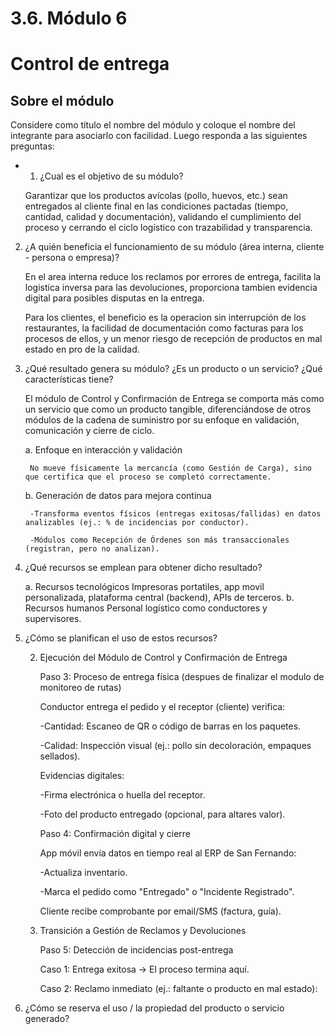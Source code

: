 # 3.6. Módulo 6

# Control de entrega

## Sobre el módulo

Considere como título el nombre del módulo y coloque el nombre del integrante para asociarlo con facilidad. Luego responda a las siguientes preguntas:
- 1. ¿Cual es el objetivo de su módulo?

    Garantizar que los productos avícolas (pollo, huevos, etc.) sean entregados al cliente final en las condiciones pactadas (tiempo, cantidad, calidad y documentación), validando el cumplimiento del proceso y cerrando el ciclo logístico con trazabilidad y transparencia.

2. ¿A quién beneficia el funcionamiento de su módulo (área interna, cliente - persona o empresa)?
    
    En el area interna reduce los reclamos por errores de entrega, facilita la logistica inversa para las devoluciones, proporciona tambien evidencia digital para posibles disputas en la entrega.

    Para los clientes, el beneficio es la operacion sin interrupción de los restaurantes, la facilidad de documentación como facturas para los procesos de ellos, y un menor riesgo de recepción de productos en mal estado en pro de la calidad.

3. ¿Qué resultado genera su módulo? ¿Es un producto o un servicio? ¿Qué características tiene?

    El módulo de Control y Confirmación de Entrega se comporta más como un servicio que como un producto tangible, diferenciándose de otros módulos de la cadena de suministro por su enfoque en validación, comunicación y cierre de ciclo.

    a. Enfoque en interacción y validación

        No mueve físicamente la mercancía (como Gestión de Carga), sino que certifica que el proceso se completó correctamente.

    b. Generación de datos para mejora continua

        -Transforma eventos físicos (entregas exitosas/fallidas) en datos analizables (ej.: % de incidencias por conductor).

        -Módulos como Recepción de Órdenes son más transaccionales (registran, pero no analizan).

4. ¿Qué recursos se emplean para obtener dicho resultado?

    a. Recursos tecnológicos
        Impresoras portatiles, app movil personalizada, plataforma central (backend), APIs de terceros.
    b. Recursos humanos
        Personal logístico como conductores y supervisores.

5. ¿Cómo se planifican el uso de estos recursos?

    2. Ejecución del Módulo de Control y Confirmación de Entrega

        Paso 3: Proceso de entrega física (despues de finalizar el modulo de monitoreo de rutas)

        Conductor entrega el pedido y el receptor (cliente) verifica:

        -Cantidad: Escaneo de QR o código de barras en los paquetes.

        -Calidad: Inspección visual (ej.: pollo sin decoloración, empaques sellados).

        Evidencias digitales:

        -Firma electrónica o huella del receptor.

        -Foto del producto entregado (opcional, para altares valor).

        Paso 4: Confirmación digital y cierre

        App móvil envía datos en tiempo real al ERP de San Fernando:

        -Actualiza inventario.

        -Marca el pedido como "Entregado" o "Incidente Registrado".

        Cliente recibe comprobante por email/SMS (factura, guía).

    3. Transición a Gestión de Reclamos y Devoluciones

        Paso 5: Detección de incidencias post-entrega

        Caso 1: Entrega exitosa → El proceso termina aquí.

        Caso 2: Reclamo inmediato (ej.: faltante o producto en mal estado):

6. ¿Cómo se reserva el uso / la propiedad del producto o servicio generado?


